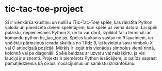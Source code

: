 # tic-tac-toe-project
Šī ir vienkārša krustiņu un nullīšu (Tic-Tac-Toe) spēle, kas rakstīta Python valodā un paredzēta diviem spēlētājiem, kuri spēlē uz viena datora. Lai spēli palaistu, nepieciešams Python 3, un to var darīt, izpildot failu terminālī ar komandu python tic_tac_toe.py. Spēles laukums sastāv no 9 lauciņiem, un spēlētāji pārmaiņus ievada skaitļus no 1 līdz 9, lai ievietotu savu simbolu X vai O attiecīgajā pozīcijā. Mērķis ir iegūt trīs vienādus simbolus vienā rindā, kolonnā vai pa diagonāli. Spēle beidzas ar uzvaru vai neizšķirtu, ja visi lauciņi ir aizņemti. Projekts ir piemērots Python iesācējiem, jo palīdz saprast pamatjēdzienus kā ciklus, nosacījumus un sarakstu izmantošanu.
